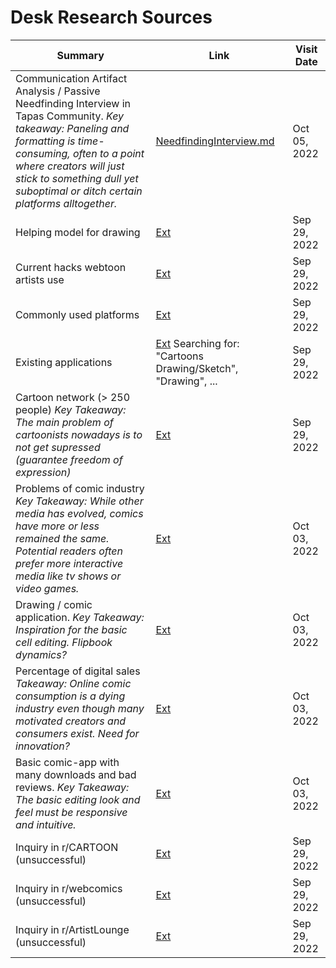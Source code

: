 # Desk Research Sources

| Summary                                                                                                                                                                                                                                                                 | Link                                                                                                           | Visit Date   |
| ----------------------------------------------------------------------------------------------------------------------------------------------------------------------------------------------------------------------------------------------------------------------- | -------------------------------------------------------------------------------------------------------------- | ------------ |
| Communication Artifact Analysis / Passive Needfinding Interview in Tapas Community. _Key takeaway: Paneling and formatting is time-consuming, often to a point where creators will just stick to something dull yet suboptimal or ditch certain platforms alltogether._ | [NeedfindingInterview.md](NeedfindingInterview.md)                                                             | Oct 05, 2022 |
| Helping model for drawing                                                                                                                                                                                                                                               | [Ext](https://www.reddit.com/r/ArtistLounge/comments/xqppl0/i_really_need_my_fellow_artists_help/)             | Sep 29, 2022 |
| Current hacks webtoon artists use                                                                                                                                                                                                                                       | [Ext](https://www.reddit.com/r/WebtoonCanvas/comments/wj9hzl/whats_the_best_hack_you_use_as_a_webtoon_artist/) | Sep 29, 2022 |
| Commonly used platforms                                                                                                                                                                                                                                                 | [Ext](https://www.thingsinsquares.com/blog/where-to-publish-share-your-webcomic/)                              | Sep 29, 2022 |
| Existing applications                                                                                                                                                                                                                                                   | [Ext](https://www.apple.com/chde/app-store/) Searching for: "Cartoons Drawing/Sketch", "Drawing", ...          | Sep 29, 2022 |
| Cartoon network (> 250 people) _Key Takeaway: The main problem of cartoonists nowadays is to not get supressed (guarantee freedom of expression)_                                                                                                                                                                                                                                         | [Ext](https://www.cartooningforpeace.org/en/supporting-cartoonists/)                                                    | Sep 29, 2022 |
| Problems of comic industry _Key Takeaway: While other media has evolved, comics have more or less remained the same. Potential readers often prefer more interactive media like tv shows or video games._                                                               | [Ext](http://www.creatoratlarge.com/blog/27-problems)                                                          | Oct 03, 2022 |
| Drawing / comic application. _Key Takeaway: Inspiration for the basic cell editing. Flipbook dynamics?_                                                                                                                                                                 | [Ext](https://brush.ninja)                                                                                     | Oct 03, 2022 |
| Percentage of digital sales _Takeaway: Online comic consumption is a dying industry even though many motivated creators and consumers exist. Need for innovation?_                                                                                                      | [Ext](https://www.tvo.org/article/reamed-out-small-comic-creators-are-dealing-with-sky-high-paper-prices)      | Oct 03, 2022 |
| Basic comic-app with many downloads and bad reviews. _Key Takeaway: The basic editing look and feel must be responsive and intuitive._                                                                                                                                  | [Ext](https://play.google.com/store/apps/details?id=air.bahraniapps.expressivecomiccreator&hl=en&gl=US)        | Oct 03, 2022 |
| Inquiry in r/CARTOON (unsuccessful)                                                                                                                                                                                                                                     | [Ext](https://www.reddit.com/r/CARTOON/comments/xr55wp/help_in_the_creation_process_of_a_novel_cartoon/)       | Sep 29, 2022 |
| Inquiry in r/webcomics (unsuccessful)                                                                                                                                                                                                                                   | [Ext](https://www.reddit.com/r/webcomics/comments/9nkc4t/heya_rwebcomics/iqcptdz/?context=3)                   | Sep 29, 2022 |
| Inquiry in r/ArtistLounge (unsuccessful)                                                                                                                                                                                                                                | [Ext](https://www.reddit.com/r/ArtistLounge/comments/xr59lj/help_in_the_creation_process_of_a_novel_cartoon/)  | Sep 29, 2022 |

